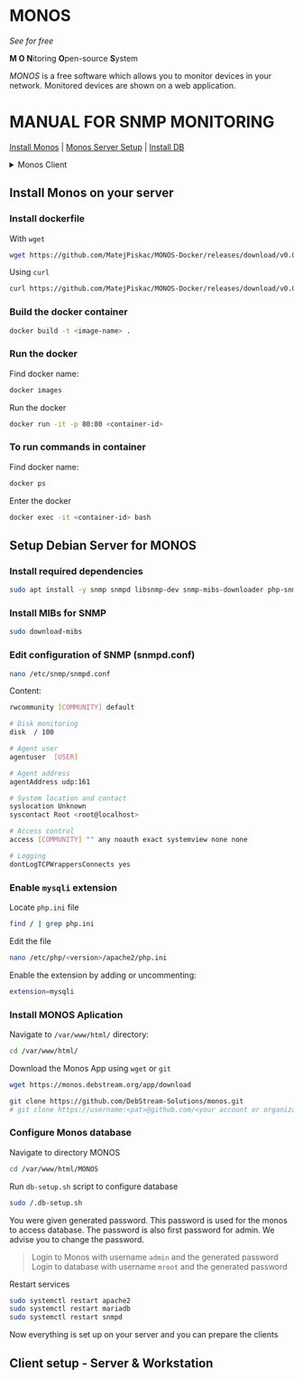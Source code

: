 # MONOS
*See for free*

**M O N**itoring **O**pen-source **S**ystem


*MONOS* is a free software which allows you to monitor devices in your network. Monitored devices are shown on a web application.

# MANUAL FOR SNMP MONITORING


<a href="#install">Install Monos</a>  |  <a href="#monos-srv">Monos Server Setup</a>  |  <a href="#db">Install DB</a>
<details>
  <summary>Monos Client</summary>
  <a href="#station">Workstation/Server</a>  |  <a href="#router">Router</a>
</details>

## <a name="install">Install Monos on your server</a>

### Install dockerfile
With `wget`
```sh
wget https://github.com/MatejPiskac/MONOS-Docker/releases/download/v0.0.1-beta/dockerfile output/directory
```
Using `curl`
```sh
curl https://github.com/MatejPiskac/MONOS-Docker/releases/download/v0.0.1-beta/dockerfile output/directory
```

### Build the docker container
```sh
docker build -t <image-name> .
```

### Run the docker
Find docker name:
```sh
docker images
```
Run the docker
```sh
docker run -it -p 80:80 <container-id>
```


### To run commands in container
Find docker name:
```sh
docker ps
```

Enter the docker
```sh
docker exec -it <container-id> bash
```


## <a name="monos-srv">Setup Debian Server for MONOS</a>

### Install required dependencies
```sh
sudo apt install -y snmp snmpd libsnmp-dev snmp-mibs-downloader php-snmp php php-mysqli apache2 libapache2-mod-php mariadb-server 
```

### Install MIBs for SNMP
```sh
sudo download-mibs
```

### Edit configuration of SNMP (snmpd.conf)
```sh
nano /etc/snmp/snmpd.conf
```
Content:
```sh
rwcommunity [COMMUNITY] default

# Disk monitoring
disk  / 100

# Agent user
agentuser  [USER]

# Agent address
agentAddress udp:161

# System location and contact
syslocation Unknown
syscontact Root <root@localhost>

# Access control
access [COMMUNITY] "" any noauth exact systemview none none

# Logging
dontLogTCPWrappersConnects yes
```

### Enable `mysqli` extension
Locate `php.ini` file
```sh
find / | grep php.ini
```
Edit the file
```sh
nano /etc/php/<version>/apache2/php.ini
```
Enable the extension by adding or uncommenting:
```sh
extension=mysqli
```

### Install MONOS Aplication
Navigate to `/var/www/html/` directory:
```sh
cd /var/www/html/
```
Download the Monos App using `wget` or `git`
```sh
wget https://monos.debstream.org/app/download
```
```sh
git clone https://github.com/DebStream-Solutions/monos.git
# git clone https://username:<pat>@github.com/<your account or organization>/<repo>.git
```

### <a name="db">Configure Monos database</a>

Navigate to directory MONOS
```sh
cd /var/www/html/MONOS
```

Run `db-setup.sh` script to configure database
```sh
sudo /.db-setup.sh
```

You were given generated password. This password is used for the monos to access database. The password is also first password for admin. We advise you to change the password.

> Login to Monos with username `admin` and the generated password <br>
> Login to database with username `mroot` and the generated password


Restart services
```sh
sudo systemctl restart apache2
sudo systemctl restart mariadb
sudo systemctl restart snmpd
```

Now everything is set up on your server and you can prepare the clients


## Client setup - Server & Workstation

